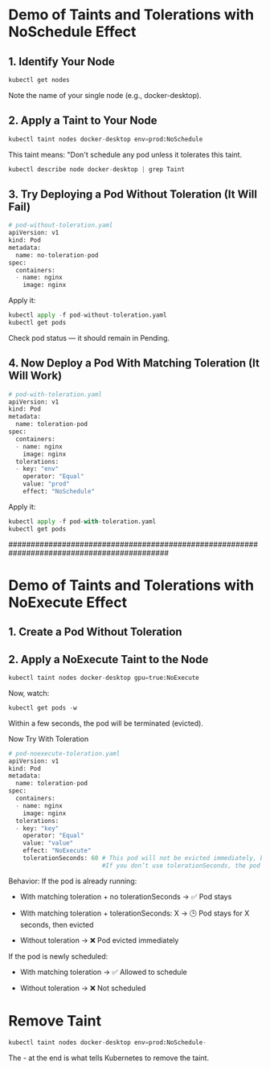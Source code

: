 # Demo of Taints and Tolerations with NoSchedule Effect



## 1. Identify Your Node

```bash
kubectl get nodes
```
Note the name of your single node (e.g., docker-desktop).

## 2. Apply a Taint to Your Node

```python
kubectl taint nodes docker-desktop env=prod:NoSchedule
```
This taint means: "Don't schedule any pod unless it tolerates this taint.
```python
kubectl describe node docker-desktop | grep Taint
```

## 3. Try Deploying a Pod Without Toleration (It Will Fail)
```python
# pod-without-toleration.yaml
apiVersion: v1
kind: Pod
metadata:
  name: no-toleration-pod
spec:
  containers:
  - name: nginx
    image: nginx
```
Apply it:
```python
kubectl apply -f pod-without-toleration.yaml
kubectl get pods
```
Check pod status — it should remain in Pending.

##  4. Now Deploy a Pod With Matching Toleration (It Will Work)
```python
# pod-with-toleration.yaml
apiVersion: v1
kind: Pod
metadata:
  name: toleration-pod
spec:
  containers:
  - name: nginx
    image: nginx
  tolerations:
  - key: "env"
    operator: "Equal"
    value: "prod"
    effect: "NoSchedule"
```
Apply it:
```python
kubectl apply -f pod-with-toleration.yaml
kubectl get pods
```
############################################################################################

# Demo of Taints and Tolerations with NoExecute Effect

## 1. Create a Pod Without Toleration
## 2. Apply a NoExecute Taint to the Node
```python
kubectl taint nodes docker-desktop gpu=true:NoExecute
```
Now, watch:
```python
kubectl get pods -w
```
Within a few seconds, the pod will be terminated (evicted).

Now Try With Toleration
```python
# pod-noexecute-toleration.yaml
apiVersion: v1
kind: Pod
metadata:
  name: toleration-pod
spec:
  containers:
  - name: nginx
    image: nginx
  tolerations:
  - key: "key"
    operator: "Equal"
    value: "value"
    effect: "NoExecute"
    tolerationSeconds: 60 # This pod will not be evicted immediately, but after 60 seconds.
                          #If you don’t use tolerationSeconds, the pod will never be evicted:
```

 Behavior:
If the pod is already running:

 - With matching toleration + no tolerationSeconds → ✅ Pod stays

 - With matching toleration + tolerationSeconds: X → 🕒 Pod stays for X seconds, then evicted

 - Without toleration → ❌ Pod evicted immediately

If the pod is newly scheduled:

 - With matching toleration → ✅ Allowed to schedule

 - Without toleration → ❌ Not scheduled

# Remove Taint
```python
kubectl taint nodes docker-desktop env=prod:NoSchedule-
```
The - at the end is what tells Kubernetes to remove the taint.
                         
